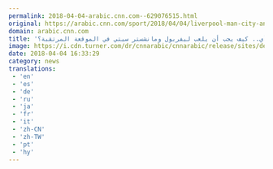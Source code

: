```yaml
---
permalink: 2018-04-04-arabic.cnn.com--629076515.html
original: https://arabic.cnn.com/sport/2018/04/04/liverpool-man-city-analysis
domain: arabic.cnn.com
title: 'رأي.. كيف يجب أن يلعب ليفربول ومانشستر سيتي في الموقعة المرتقبة؟'
image: https://i.cdn.turner.com/dr/cnnarabic/cnnarabic/release/sites/default/files/styles/og_image/public/image/GettyImages-844775072.jpg?itok=1G--iXAx
date: 2018-04-04 16:33:29
category: news
translations: 
 - 'en'
 - 'es'
 - 'de'
 - 'ru'
 - 'ja'
 - 'fr'
 - 'it'
 - 'zh-CN'
 - 'zh-TW'
 - 'pt'
 - 'hy'
---
```


